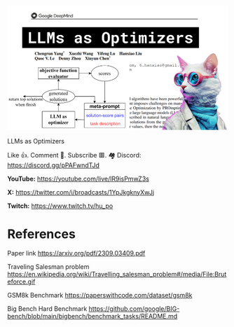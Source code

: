 ![](thumbnails/09.09.2023.png)

LLMs as Optimizers

Like 👍. Comment 💬. Subscribe 🟥.
🏘 Discord: https://discord.gg/pPAFwndTJd

**YouTube:** https://youtube.com/live/lR9isPmwZ3s

**X:** https://twitter.com/i/broadcasts/1YpJkgknyXwJj

**Twitch:** https://www.twitch.tv/hu_po


# References

Paper link
https://arxiv.org/pdf/2309.03409.pdf

Traveling Salesman problem
https://en.wikipedia.org/wiki/Travelling_salesman_problem#/media/File:Bruteforce.gif

GSM8k Benchmark
https://paperswithcode.com/dataset/gsm8k

Big Bench Hard Benchmark
https://github.com/google/BIG-bench/blob/main/bigbench/benchmark_tasks/README.md

